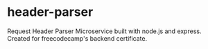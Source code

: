 # header-parser  
Request Header Parser Microservice built with node.js and express.  
Created for freecodecamp's backend certificate.
